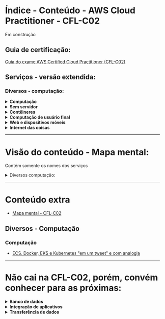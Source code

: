 # Índice - Conteúdo - AWS Cloud Practitioner - CFL-C02

Em construção

## Guia de certificação:
[Guia do exame AWS Certified Cloud Practitioner (CFL-C02)](https://d1.awsstatic.com/pt_BR/training-and-certification/docs-cloud-practitioner/AWS-Certified-Cloud-Practitioner_Exam-Guide.pdf?newWindow=true)


## Serviços - versão extendida:
### Diversos - computação:
  <details>
      <summary><b>Computação</b></summary>
        <ol>
          <li><a href="https://github.com/millena84/aws-cfl-c02-pt-br/blob/main/servicos-diversos-computacao/1-computacao/AWS-Batch.md" target="_blank">Amazon Batch</a></li>
          <li><a href="https://github.com/millena84/aws-cfl-c02-pt-br/blob/main/diversos-computacao/computacao/Amazon-EC2.md?newWindow=true">Amazon EC2*</a></li>
          <li><a href="https://github.com/millena84/aws-cfl-c02-pt-br/blob/main/diversos-computacao/computacao/AWS-Elasic-Beanstalk.md?newWindow=true">AWS Elastic Beanstalk</a></li>
          <li><a href="https://github.com/millena84/aws-cfl-c02-pt-br/blob/main/diversos-computacao/computacao/Amazon-Lightsail.md?newWindow=true">Amazon Lightsail</a></li>
          <li><a href="https://github.com/millena84/aws-cfl-c02-pt-br/blob/main/diversos-computacao/computacao/AWS-Local-Zones.md?newWindow=true">Zonas Locais da AWS*</a></li>
          <li>AWs Outposts</li>
          <li>AWs Wavelenght</li>
        </ol>
  </details>
  <details>
      <summary><b>Sem servidor</b></summary>
        <ol>
          <li><a href="https://github.com/millena84/aws-cfl-c02-pt-br/blob/main/diversos-computacao/sem-servidor/AWS-lambda.md?newWindow=true">AWS Lambda*</a></li>
          <li>AWs Fargate</li>
        </ol>
  </details>
  <details>
      <summary><b>Contêineres</b></summary>
        <ol>
          <li>AWS ECS</li>
          <li>AWS EKS</li>
          <li>AWS ECR</li>
        </ol>
  </details>
    <details>
      <summary><b>Computação de usuário final</b></summary>
        <ol>
          <li>Amazon AppStream 2.0</li>
          <li>Amazon Workspaces</li>
          <li>Amazon Workspaces Web</li>
        </ol>
  </details>
  <details>
      <summary><b>Web e dispositivos móveis</b></summary>
        <ol>
          <li>AWs Device Farm</li>
          <li>AWs Amplify</li>
          <li>AWS App Sync</li>
        </ol>
  </details>
  <details>
      <summary><b>Internet das coisas</b></summary>
        <ol>
          <li>IoT Core</li>
          <li>IoT greengrass</li>
        </ol>
  </details>
  
--- 


# Visão do conteúdo - Mapa mental:
Contém somente os nomes dos serviços

<details>
<summary>Diversos computação:</summary>
  
```mermaid
graph LR
01[Diversos computação] --> 001(Computação) --> 0001(AWS Batch)
001 --> 0002(Amazon EC2)
001 --> 0003(AWS Elastic Beanstalk)
001 --> 0004(Amazon Lightsail)
001 --> 0005(Zonas Locais da AWS)
001 --> 0006(AWS Outposts)
001 --> 0007(AWS Wavelenght)

01 --> 002(Contêineres)
002 --> 0008(Amazon ECS)
002 --> 0009(Amazon EKS)
002 --> 0010(Amazon ECR)

01 --> 003(Usuário final)
003 --> 0011(Amazon AppStream 2.0)
003 --> 0012(Amazon WorkSpaces)
003 --> 0013(Amazon WorkSpaces Web*)

01 --> 004(Web e dispositivos móveis)
004 --> 0014(AWS Amplify)
004 --> 0015(AWS AppSync)
004 --> 0016(AWS Device Farm)

01 --> 005(Internet das coisas)
005 --> 0017(AWS IoT Core)
005 --> 0018(AWS IoT Greengrass)

01 --> 006(Sem servidor)
006 --> 0019(AWS Lambda)
006 --> 0020(AWS Fargate)

```
</details>

---


# Conteúdo extra
- [Mapa mental - CFL-C02](https://www.mindmeister.com/app/map/3008228986?t=NOu7B2okNO?newWindow=true)
## Diversos - Computação
### Computação
- [ECS, Docker, EKS e Kubernetes "em um tweet" e com analogia](https://github.com/millena84/aws-cfl-c02-pt-br/blob/main/extras/ecs-docker-eks-k8s-em-1-tweet.md?newWindow=true)


--- 


# Não cai na CFL-C02, porém, convém conhecer para as próximas:
  <details>
      <summary><b>Banco de dados</b></summary>
        <ol>
          <li><a href="https://github.com/millena84/aws-cfl-c02-pt-br/blob/main/servicos-diversos-dados/1-banco-de-dados/Amazon-ElastiCache(nao-cai).md?newWindow=true">Amazon ElastiCache</a></li>
        </ol>
  </details>
  <details>
      <summary><b>Integração de aplicativos</b></summary>
        <ol>
          <li><a href="https://github.com/millena84/aws-cfl-c02-pt-br/blob/main/servicos-diversos-dados/4-integracao-aplicativos/Amazon-MQ(nao-cai).md?newWindow=true">Amazon MQ</a></li>
        </ol>
  </details>
  <details>
      <summary><b>Transferência de dados</b></summary>
        <ol>
          <li><a href="https://github.com/millena84/aws-cfl-c02-pt-br/blob/main/servicos-diversos-armazenamento-e-transferencia/2-migracao-e-transferencia/AWS-DataSync(nao-cai).md?newWindow=true">AWS DataSync</a></li>
        </ol>
  </details>
